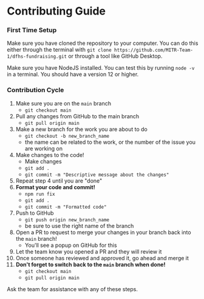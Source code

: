 # Contributing Guide

### First Time Setup
Make sure you have cloned the repository to your computer. You can do this either through the terminal with `git clone https://github.com/MITR-Team-1/dfhs-fundraising.git` or through a tool like GitHub Desktop.

Make sure you have NodeJS installed. You can test this by running `node -v` in a terminal. You should have a version 12 or higher.

### Contribution Cycle
1. Make sure you are on the `main` branch
    - `git checkout main`
2. Pull any changes from GitHub to the main branch
    - `git pull origin main`
3. Make a new branch for the work you are about to do
    - `git checkout -b new_branch_name`
    - the name can be related to the work, or the number of the issue you are working on
4. Make changes to the code!
    - Make changes
    - `git add .`
    - `git commit -m "Descriptive message about the changes"`
5. Repeat step 4 until you are "done"
6. **Format your code and commit!**
    - `npm run fix`
    - `git add .`
    - `git commit -m "Formatted code"`
6. Push to GitHub
    - `git push origin new_branch_name`
    - be sure to use the right name of the branch
7. Open a PR to request to merge your changes in your branch back into the `main` branch!
    - You'll see a popup on GitHub for this
9. Let the team know you opened a PR and they will review it
10. Once someone has reviewed and approved it, go ahead and merge it
11. **Don't forget to switch back to the `main` branch when done!**
    - `git checkout main`
    - `git pull origin main`

Ask the team for assistance with any of these steps.